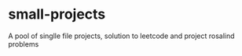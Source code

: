 # small-projects
A pool of singlle file projects, solution to leetcode and project rosalind problems
